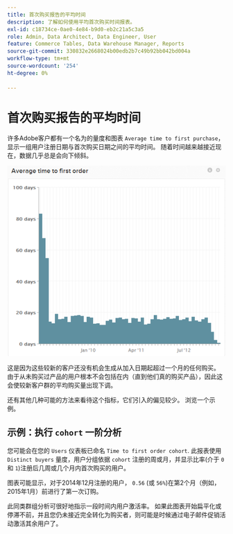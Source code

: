 ```yaml
---
title: 首次购买报告的平均时间
description: 了解如何使用平均首次购买时间报表。
exl-id: c18734ce-0ae0-4e84-b9d0-eb2c21a5c3a5
role: Admin, Data Architect, Data Engineer, User
feature: Commerce Tables, Data Warehouse Manager, Reports
source-git-commit: 330832e2668024b00edb2b7c49b92bb042bd004a
workflow-type: tm+mt
source-wordcount: '254'
ht-degree: 0%

---
```


# 首次购买报告的平均时间

许多Adobe客户都有一个名为的量度和图表 `Average time to first purchase`，显示一组用户注册日期与首次购买日期之间的平均时间。 随着时间越来越接近现在，数据几乎总是会向下倾斜。

![首次订购的平均时间](../../assets/average-time-to-first-order.png)

这是因为这些较新的客户还没有机会生成从加入日期起超过一个月的任何购买。 由于从未购买过产品的用户根本不会包括在内（直到他们真的购买产品），因此这会使较新客户群的平均购买量出现下调。

还有其他几种可能的方法来看待这个指标，它们引入的偏见较少。 浏览一个示例。

## 示例：执行 `cohort` 一阶分析

您可能会在您的 `Users` 仪表板已命名 `Time to first order cohort`. 此报表使用 `Distinct buyers` 量度，用户分组依据 `cohort` 注册的周或月，并显示比率(介于 `0` 和 `1`)注册后几周或几个月内首次购买的用户。

图表可能显示，对于2014年12月注册的用户， `0.56` (或 `56%`)在第2个月（例如，2015年1月）前进行了第一次订购。

此同类群组分析可很好地指示一段时间内用户激活率。 如果此图表开始扁平化或停滞不前，并且您仍未接近完全转化为购买者，则可能是时候通过电子邮件促销活动激活其余用户了。
